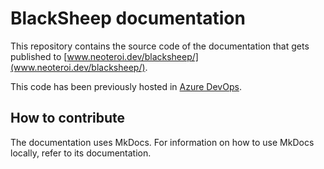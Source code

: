 # BlackSheep documentation
This repository contains the source code of the documentation that gets published to [www.neoteroi.dev/blacksheep/](www.neoteroi.dev/blacksheep/).

This code has been previously hosted in [Azure DevOps](https://dev.azure.com/robertoprevato/BlackSheep).

## How to contribute

The documentation uses MkDocs. For information on how to use MkDocs locally, refer to its documentation.
